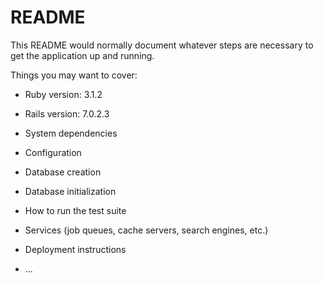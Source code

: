 # README

This README would normally document whatever steps are necessary to get the
application up and running.

Things you may want to cover:

* Ruby version: 3.1.2

* Rails version: 7.0.2.3

* System dependencies

* Configuration

* Database creation

* Database initialization

* How to run the test suite

* Services (job queues, cache servers, search engines, etc.)

* Deployment instructions

* ...
